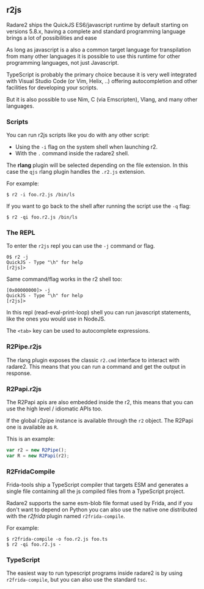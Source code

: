 ## r2js

Radare2 ships the QuickJS ES6/javascript runtime by default starting on versions 5.8.x, having a complete and standard programming language brings a lot of possibilities and ease

As long as javascript is a also a common target language for transpilation from many other languages it is possible to use this runtime for other programming languages, not just Javascript.

TypeScript is probably the primary choice because it is very well integrated with Visual Studio Code (or Vim, Helix, ..) offering autocompletion and other facilities for developing your scripts.

But it is also possible to use Nim, C (via Emscripten), Vlang, and many other languages.

### Scripts

You can run r2js scripts like you do with any other script:

* Using the `-i` flag on the system shell when launching r2.
* With the `.` command inside the radare2 shell.

The **rlang** plugin will be selected depending on the file extension. In this case the `qjs` rlang plugin handles the `.r2.js` extension.

For example:

```console
$ r2 -i foo.r2.js /bin/ls
```

If you want to go back to the shell after running the script use the `-q` flag:

```console
$ r2 -qi foo.r2.js /bin/ls
```

### The REPL

To enter the `r2js` repl you can use the `-j` command or flag.

```console
0$ r2 -j
QuickJS - Type "\h" for help
[r2js]>
```

Same command/flag works in the r2 shell too:

```console
[0x00000000]> -j
QuickJS - Type "\h" for help
[r2js]>
```

In this repl (read-eval-print-loop) shell you can run javascript statements, like the ones you would use in NodeJS.

The `<tab>` key can be used to autocomplete expressions.

### R2Pipe.r2js

The rlang plugin exposes the classic `r2.cmd` interface to interact with radare2. This means that you can run a command and get the output in response.

### R2Papi.r2js

The R2Papi apis are also embedded inside the r2, this means that you can use the high level / idiomatic APIs too.

If the global r2pipe instance is available through the `r2` object. The R2Papi one is available as `R`.

This is an example:

```javascript
var r2 = new R2Pipe();
var R = new R2Papi(r2);
```

### R2FridaCompile

Frida-tools ship a TypeScript compiler that targets ESM and generates a single file containing all the js compiled files from a TypeScript project.

Radare2 supports the same esm-blob file format used by Frida, and if you don't want to depend on Python you can also use the native one distributed with the _r2frida_ plugin named `r2frida-compile`.

For example:

```console
$ r2frida-compile -o foo.r2.js foo.ts
$ r2 -qi foo.r2.js -
```

### TypeScript

The easiest way to run typescript programs inside radare2 is by using `r2frida-compile`, but you can also use the standard `tsc`.
